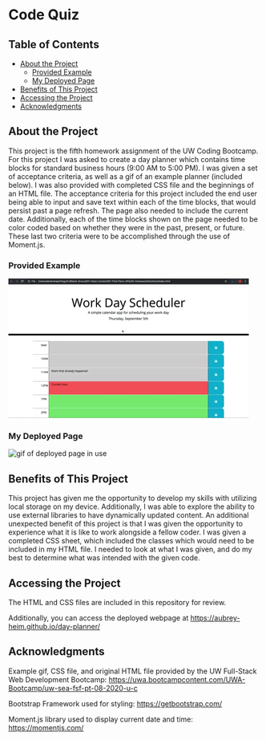 # Code Quiz

## Table of Contents
* [About the Project](#about-the-project)
    * [Provided Example](#provided-example)
    * [My Deployed Page](#my-deployed-page)
* [Benefits of This Project](#benefits-of-this-project)
* [Accessing the Project](#accessing-the-project)
* [Acknowledgments](#acknowledgments)
  
## About the Project
This project is the fifth homework assignment of the UW Coding Bootcamp. For this project I was asked to create a day planner which contains time blocks for standard business hours (9:00 AM to 5:00 PM). I was given a set of acceptance criteria, as well as a gif of an example planner (included below). I was also provided with completed CSS file and the beginnings of an HTML file. The acceptance criteria for this project included the end user being able to input and save text within each of the time blocks, that would persist past a page refresh. The page also needed to include the current date. Additionally, each of the time blocks shown on the page needed to be color coded based on whether they were in the past, present, or future. These last two criteria were to be accomplished through the use of Moment.js.

### Provided Example
<img src="Assets/05-third-party-apis-homework-demo.gif" alt="gif of example page in use">

### My Deployed Page
<img src="Assets/deployed.gif" alt="gif of deployed page in use">

## Benefits of This Project
This project has given me the opportunity to develop my skills with utilizing local storage on my device. Additionally, I was able to explore the ability to use external libraries to have dynamically updated content. 
An additional unexpected benefit of this project is that I was given the opportunity to experience what it is like to work alongside a fellow coder. I was given a completed CSS sheet, which included the classes which would need to be included in my HTML file. I needed to look at what I was given, and do my best to determine what was intended with the given code. 

## Accessing the Project
The HTML and CSS files are included in this repository for review. 

Additionally, you can access the deployed webpage at https://aubrey-heim.github.io/day-planner/

## Acknowledgments
Example gif, CSS file, and original HTML file provided by the UW Full-Stack Web Development Bootcamp: https://uwa.bootcampcontent.com/UWA-Bootcamp/uw-sea-fsf-pt-08-2020-u-c

Bootstrap Framework used for styling: https://getbootstrap.com/

Moment.js library used to display current date and time: https://momentjs.com/
